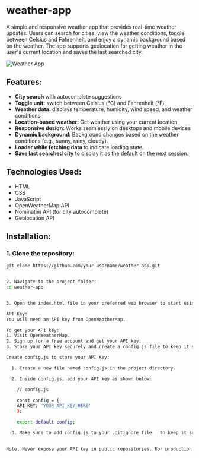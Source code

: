 # weather-app
A simple and responsive weather app that provides real-time weather updates. Users can search for cities, view the weather conditions, toggle between Celsius and Fahrenheit, and enjoy a dynamic background based on the weather. The app supports geolocation for getting weather in the user's current location and saves the last searched city.

![Weather App](https://i.imgur.com/G7DnHVt.png)

## Features:
- **City search** with autocomplete suggestions
- **Toggle unit:** switch between Celsius (°C) and Fahrenheit (°F)
- **Weather data:** displays temperature, humidity, wind speed, and weather conditions
- **Location-based weather:** Get weather using your current location
- **Responsive design:** Works seamlessly on desktops and mobile devices
- **Dynamic background:** Background changes based on the weather conditions (e.g., sunny, rainy, cloudy).
- **Loader while fetching data** to indicate loading state.
- **Save last searched city** to display it as the default on the next session.

## Technologies Used:
- HTML
- CSS
- JavaScript
- OpenWeatherMap API
- Nominatim API (for city autocomplete)
- Geolocation API

## Installation:

### 1. Clone the repository:
  ```bash
  git clone https://github.com/your-username/weather-app.git


2. Navigate to the project folder:
  cd weather-app


3. Open the index.html file in your preferred web browser to start using the app.

  API Key: 
  You will need an API key from OpenWeatherMap.

  To get your API key:
  1. Visit OpenWeatherMap.
  2. Sign up for a free account and get your API key.
  3. Store your API key securely and create a config.js file to keep it safe.

  Create config.js to store your API Key:

    1. Create a new file named config.js in the project directory.

    2. Inside config.js, add your API key as shown below:

      // config.js

      const config = {
      API_KEY: 'YOUR_API_KEY_HERE'
      };

      export default config;

    3. Make sure to add config.js to your .gitignore file   to keep it secure and prevent accidental pushes to version control:
    

Note: Never expose your API key in public repositories. For production environments, consider using secure methods to handle API keys such as environment variables.

